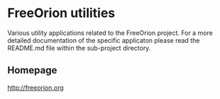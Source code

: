 # FreeOrion utilities

Various utility applications related to the FreeOrion project.  For a
more detailed documentation of the specific applicaton please read the
README.md file within the sub-project directory.

## Homepage

http://freeorion.org
